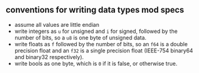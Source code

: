 ## conventions for writing data types mod specs
- assume all values are little endian
- write integers as `u` for unsigned and `i` for signed, followed by the number of bits, so a `u8` is one byte of unsigned data.
- write floats as `f` followed by the number of bits, so an `f64` is a double precision float and an `f32` is a single precision float (IEEE-754 binary64 and binary32 respectively).
- write bools as one byte, which is `0` if it is false, or otherwise true.
